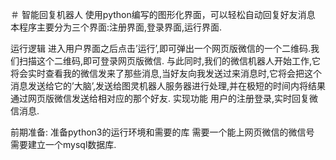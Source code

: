 ＃ 智能回复机器人
使用python编写的图形化界面，可以轻松自动回复好友消息
本程序主要分为三个界面:注册界面,登录界面,运行界面.

运行逻辑
  进入用户界面之后点击’运行’,即可弹出一个网页版微信的一个二维码.我们扫描这个二维码,即可登录网页版微信.
	与此同时,我们的微信机器人开始工作,它将会实时查看我的微信发来了那些消息,当好友向我发送过来消息时,它将会把这个消息发送给它的’大脑’,发送给图灵机器人服务器进行处理,并在极短的时间内将结果通过网页版微信发送给相对应的那个好友.
实现功能
  用户的注册登录,实时回复微信消息.
  
前期准备:
  准备python3的运行环境和需要的库
  需要一个能上网页微信的微信号
  需要建立一个mysql数据库.
